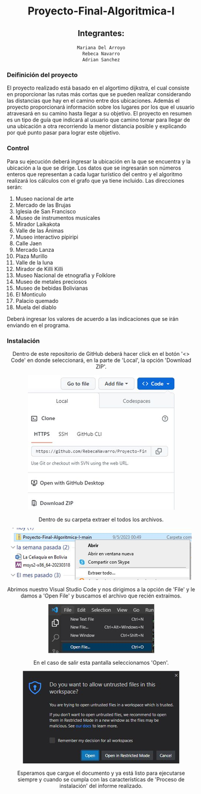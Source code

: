 <div align= "center">

# Proyecto-Final-Algoritmica-I
## Integrantes: 
    Mariana Del Arroyo
    Rebeca Navarro
    Adrian Sanchez
    
</div>

### Deifinición del proyecto
El proyecto realizado está basado en el algortimo dijkstra, el cual consiste en proporcionar las rutas más cortas que se pueden realizar considerando las distancias que hay en el camino entre dos ubicaciones. Además el proyecto proporcionará información sobre los lugares por los que el usuario atravesará en su camino hasta llegar a su objetivo. 
El proyecto en resumen es un tipo de guía que indicará al usuario que camino tomar para llegar de una ubicación a otra recorriendo la menor distancia posible y explicando por qué punto pasar para lograr este objetivo. <br/>

### Control
Para su ejecución deberá ingresar la ubicación en la que se encuentra y la ubicación a la que se dirige. Los datos que se ingresarán son números enteros que representan a cada lugar turístico del centro y el algoritmo realizará los cálculos con el grafo que ya tiene incluido. 
Las direcciones serán: <br/>
<ol>
  
  <li> Museo nacional de arte </li>
  <li> Mercado de las Brujas </li>
  <li> Iglesia de San Francisco </li>
  <li> Museo de instrumentos musicales </li>
  <li> Mirador Laikakota </li>
  <li> Valle de las Ánimas </li>
  <li> Museo interactivo pipiripi </li>
  <li> Calle Jaen </li>
  <li> Mercado Lanza </li>
  <li> Plaza Murillo </li>
  <li> Valle de la luna </li>
  <li> Mirador de Killi Killi </li>
  <li> Museo Nacional de etnografia y Folklore </li>
  <li> Museo de metales preciosos </li>
  <li> Museo de bebidas Bolivianas </li>
  <li> El Monticulo </li>
  <li> Palacio quemado </li>
  <li> Muela del diablo </li>
      
</ol>          
    
Deberá ingresar los valores de acuerdo a las indicaciones que se irán enviando en el programa.<br/>
    
</div>
    
### Instalación

<div align="center">

Dentro de este repositorio de GitHub deberá hacer click en el botón '<> Code' en donde seleccionará, en la parte de 'Local', la opción 'Download ZIP'.<br/> 

![alt text](https://github.com/RebecaNavarro/Proyecto-Final-Algoritmica-I/blob/main/Imagenes/download.jpg)

Dentro de su carpeta extraer el todos los archivos.

![alt text](https://github.com/RebecaNavarro/Proyecto-Final-Algoritmica-I/blob/main/Imagenes/extraer.jpg)

Abrimos nuestro Visual Studio Code y nos dirigimos a la opción de 'File' y le damos a 'Open File' y buscamos el archivo que recién extraímos.

![alt text](https://github.com/RebecaNavarro/Proyecto-Final-Algoritmica-I/blob/main/Imagenes/openfile.jpg)

En el caso de salir esta pantalla seleccionamos 'Open'.

![alt text](https://github.com/RebecaNavarro/Proyecto-Final-Algoritmica-I/blob/main/Imagenes/trust.jpg)

Esperamos que cargue el documento y ya está listo para ejecutarse siempre y cuando se cumpla con las características de 'Proceso de instalación' del informe realizado.


     
    
